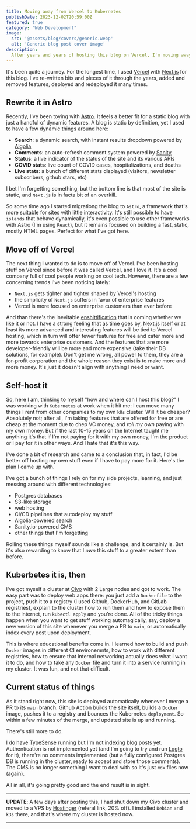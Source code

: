 ```yaml
---
title: Moving away from Vercel to Kubernetes
publishDate: 2023-12-02T20:59:00Z
featured: true
category: "Web Development"
image:
  src: '@assets/blog/covers/generic.webp'
  alt: 'Generic blog post cover image'
description:
  After years and years of hosting this blog on Vercel, I'm moving away to my own Kubernetes cluster. Here's how (and why).
---
```


It's been quite a journey. For the longest time, I used [Vercel](https://vercel.com) with [Next.js](https://nextjs.org) for this blog. I've re-written bits and pieces of it through the years, added and removed features, deployed and redeployed it many times. 

## Rewrite it in Astro

Recently, I've been toying with [Astro](https://astro.build). It feels a better fit for a static blog with just a handful of dynamic features. A blog is static by definition, yet I used to have a few dynamic things around here:
  - **Search**: a dynamic search, with instant results dropdown powered by [Algolia](https://algolia.com)
  - **Comments**: an auto-refresh comment system powered by [Sanity](https://sanity.io)
  - **Status**: a live indicator of the status of the site and its various APIs
  - **COVID stats**: live count of COVID cases, hospitalizations, and deaths
  - **Live stats**: a bunch of different stats displayed (visitors, newsletter subscribers, github stars, etc)

I bet I'm forgetting something, but the bottom line is that most of the site is static, and `Next.js` is in facta bit of an overkill. 

So some time ago I started migrationg the blog to `Astro`, a framework that's more suitable for sites with little interactivity. It's still possible to have `islands` that behave dynamically, it's even possible to use other frameworks with Astro (I'm using `React`), but it remains focused on building a fast, static, mostly HTML pages. Perfect for what I've got here. 

## Move off of Vercel

The next thing I wanted to do is to move off of Vercel. I've been hosting stuff on Vercel since before it was called Vercel, and I love it. It's a cool company full of cool people working on cool tech. However, there are a few concerning trends I've been noticing lately:

  - `Next.js` gets tighter and tighter shaped by Vercel's hosting
  - the simplicity of `Next.js` suffers in favor of enterprise features
  - Vercel is more focused on enterprise customers than ever before

And than there's the inevitable [enshittification](https://en.wikipedia.org/wiki/Enshittification) that is coming whether we like it or not. I have a strong feeling that as time goes by, Next.js itself or at least its more advanced and interesting features will be tied to Vercel hosting, which in turn will offer fewer features for free and cater more and more towards enterprise customers. And the features that are more developer-friendly will be more and more expensive (take their DB solutions, for example). Don't get me wrong, all power to them, they are a for-profit corporation and the whole reason they exist is to make more and more money. It's just it doesn't align with anything I need or want.

## Self-host it 

So, here I am, thinking to myself "how and where can I host this blog?" I was working with `Kubernetes` at work when it hit me: I can move many things I rent from other companies to my own `k8s` cluster. Will it be cheaper? Absolutely not; after all, I'm taking features that are offered for free or are cheap at the moment due to chep VC money, and _roll my own_ paying with my own money. But if the last 10-15 years on the Internet taught me anything it's that if I'm not paying for it with my own money, I'm the product or I pay for it in other ways. And I hate that it's this way. 

I've done a bit of research and came to a conclusion that, in fact, I'd be better off hosting my own stuff even if I have to pay more for it. Here's the plan I came up with.

I've got a bunch of things I rely on for my side projects, learning, and just messing around with different technologies:

  - Postgres databases
  - S3-like storage
  - web hosting
  - CI/CD pipelines that autodeploy my stuff
  - Algolia-powered search
  - Sanity.io-powered CMS
  - other things that I'm forgetting

Rolling these things myself sounds like a challenge, and it certainly is. But it's also rewarding to know that I _own_ this stuff to a greater extent than before. 

## Kuberbetes it is, then

I've got myself a cluster at [Civo](https://civo.com) with 2 Large nodes and got to work. The easy part was to deploy web apps there: you just add a `Dockerfile` to the project, push it to a registry (I used Github, DockerHub, and GitLab registries), explain to the cluster how to run them and how to expose them to the internet, run `kubectl apply` and you're done. All of the tricky things happen when you want to get stuff working automagically, say, deploy a new version of this site whenever you merge a PR to `main`, or automatically index every post upon deployment.

This is where educational benefits come in. I learned how to build and push `Docker` images in different CI environemnts, how to work with different registries, how to ensure that internal networking actually does what I want it to do, and how to take any `Docker` file and turn it into a service running in my cluster. It was fun, and not that difficult.

## Current status of things

As it stand right now, this site is deployed automatically whenever I merge a PR to its `main` branch. Github Action builds the site itself, builds a `Docker` image, pushes it to a registry and bounces the Kubernetes `deployment`. So within a few minutes of the merge, and updated site is up and running.

There's still more to do. 

I do have [TypeSense](https://typesense.org) running but I'm not indexing blog posts yet. Authentication is not implemented yet (and I'm going to try and run [Logto](https://logto.io) for it), there're no comments implemented (but a fully configured Postgres DB is running in the cluster, ready to accept and store those comments). The CMS is no longer something I want to deal with so it's just `mdx` files now (again). 

All in all, it's going pretty good and the end result is in sight. 

---

**UPDATE**: A few days after posting this, I had shut down my Civo cluster and moved to a VPS by [Hostinger](https://hostinger.com?REFERRALCODE=1ART641) (referal link, 20% off). I installed `Debian` and `k3s` there, and that's where my cluster is hosted now.

---

